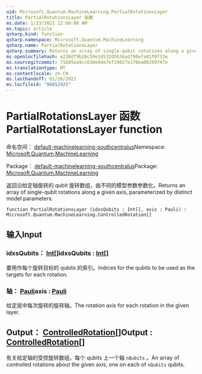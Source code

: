 ```yaml
---
uid: Microsoft.Quantum.MachineLearning.PartialRotationsLayer
title: PartialRotationsLayer 函数
ms.date: 1/23/2021 12:00:00 AM
ms.topic: article
qsharp.kind: function
qsharp.namespace: Microsoft.Quantum.MachineLearning
qsharp.name: PartialRotationsLayer
qsharp.summary: Returns an array of single-qubit rotations along a given axis, parameterized by distinct model parameters.
ms.openlocfilehash: e230df9b28c59e1d532d5b36adf90efa01f0f33e
ms.sourcegitcommit: 71605ea9cc630e84e7ef29027e1f0ea06299747e
ms.translationtype: MT
ms.contentlocale: zh-CN
ms.lasthandoff: 01/26/2021
ms.locfileid: "98852925"
---
```

# <a name="partialrotationslayer-function"></a><span data-ttu-id="f5f9e-102">PartialRotationsLayer 函数</span><span class="sxs-lookup"><span data-stu-id="f5f9e-102">PartialRotationsLayer function</span></span>

<span data-ttu-id="f5f9e-103">命名空间： [default-machinelearning-southcentralus](xref:Microsoft.Quantum.MachineLearning)</span><span class="sxs-lookup"><span data-stu-id="f5f9e-103">Namespace: [Microsoft.Quantum.MachineLearning](xref:Microsoft.Quantum.MachineLearning)</span></span>

<span data-ttu-id="f5f9e-104">Package： [default-machinelearning-southcentralus](https://nuget.org/packages/Microsoft.Quantum.MachineLearning)</span><span class="sxs-lookup"><span data-stu-id="f5f9e-104">Package: [Microsoft.Quantum.MachineLearning](https://nuget.org/packages/Microsoft.Quantum.MachineLearning)</span></span>


<span data-ttu-id="f5f9e-105">返回沿给定轴旋转的 qubit 旋转数组，由不同的模型参数参数化。</span><span class="sxs-lookup"><span data-stu-id="f5f9e-105">Returns an array of single-qubit rotations along a given axis, parameterized by distinct model parameters.</span></span>

```qsharp
function PartialRotationsLayer (idxsQubits : Int[], axis : Pauli) : Microsoft.Quantum.MachineLearning.ControlledRotation[]
```


## <a name="input"></a><span data-ttu-id="f5f9e-106">输入</span><span class="sxs-lookup"><span data-stu-id="f5f9e-106">Input</span></span>

### <a name="idxsqubits--int"></a><span data-ttu-id="f5f9e-107">idxsQubits： [Int](xref:microsoft.quantum.lang-ref.int)[]</span><span class="sxs-lookup"><span data-stu-id="f5f9e-107">idxsQubits : [Int](xref:microsoft.quantum.lang-ref.int)[]</span></span>

<span data-ttu-id="f5f9e-108">要用作每个旋转目标的 qubits 的索引。</span><span class="sxs-lookup"><span data-stu-id="f5f9e-108">Indices for the qubits to be used as the targets for each rotation.</span></span>


### <a name="axis--pauli"></a><span data-ttu-id="f5f9e-109">轴： [Pauli](xref:microsoft.quantum.lang-ref.pauli)</span><span class="sxs-lookup"><span data-stu-id="f5f9e-109">axis : [Pauli](xref:microsoft.quantum.lang-ref.pauli)</span></span>

<span data-ttu-id="f5f9e-110">给定层中每次旋转的旋转轴。</span><span class="sxs-lookup"><span data-stu-id="f5f9e-110">The rotation axis for each rotation in the given layer.</span></span>



## <a name="output--controlledrotation"></a><span data-ttu-id="f5f9e-111">Output： [ControlledRotation](xref:Microsoft.Quantum.MachineLearning.ControlledRotation)[]</span><span class="sxs-lookup"><span data-stu-id="f5f9e-111">Output : [ControlledRotation](xref:Microsoft.Quantum.MachineLearning.ControlledRotation)[]</span></span>

<span data-ttu-id="f5f9e-112">有关给定轴的受控旋转数组，每个 qubits 上一个轴 `nQubits` 。</span><span class="sxs-lookup"><span data-stu-id="f5f9e-112">An array of controlled rotations about the given axis, one on each of `nQubits` qubits.</span></span>